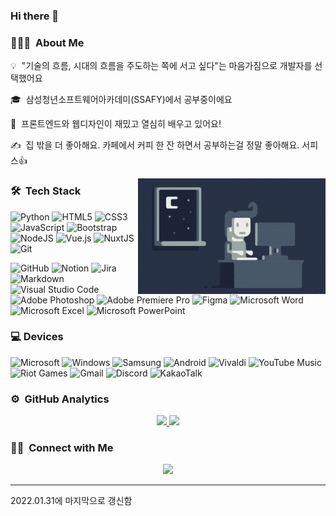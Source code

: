 ### Hi there 👋

### 👨🏻‍💻 &nbsp;About Me

💡 &nbsp;"기술의 흐름, 시대의 흐름을 주도하는 쪽에 서고 싶다"는 마음가짐으로 개발자를 선택했어요

🎓 &nbsp;삼성청년소프트웨어아카데미(SSAFY)에서 공부중이에요

🌱 &nbsp;프론트엔드와 웹디자인이 재밌고 열심히 배우고 있어요!

✍️ &nbsp;집 밖을 더 좋아해요. 카페에서 커피 한 잔 하면서 공부하는걸 정말 좋아해요. 서피스👍

<img alt="Night Coding" src="https://raw.githubusercontent.com/AVS1508/AVS1508/master/assets/Night-Coding.gif" align="right"/>

### 🛠 &nbsp;Tech Stack

![Python](https://img.shields.io/badge/python-3670A0?style=for-the-badge&logo=python&logoColor=ffdd54)&nbsp;![HTML5](https://img.shields.io/badge/html5-%23E34F26.svg?style=for-the-badge&logo=html5&logoColor=white)&nbsp;![CSS3](https://img.shields.io/badge/css3-%231572B6.svg?style=for-the-badge&logo=css3&logoColor=white)&nbsp;![JavaScript](https://img.shields.io/badge/javascript-%23323330.svg?style=for-the-badge&logo=javascript&logoColor=%23F7DF1E)&nbsp;![Bootstrap](https://img.shields.io/badge/bootstrap-%23563D7C.svg?style=for-the-badge&logo=bootstrap&logoColor=white)&nbsp;![NodeJS](https://img.shields.io/badge/node.js-6DA55F?style=for-the-badge&logo=node.js&logoColor=white)&nbsp;![Vue.js](https://img.shields.io/badge/vuejs-%2335495e.svg?style=for-the-badge&logo=vuedotjs&logoColor=%234FC08D)&nbsp;![NuxtJS](https://img.shields.io/badge/Nuxt-black?style=for-the-badge&logo=nuxt.js&logoColor=white)&nbsp;![Git](https://img.shields.io/badge/git-%23F05033.svg?style=for-the-badge&logo=git&logoColor=white)&nbsp;

![GitHub](https://img.shields.io/badge/github-%23121011.svg?style=for-the-badge&logo=github&logoColor=white)&nbsp;![Notion](https://img.shields.io/badge/Notion-%23000000.svg?style=for-the-badge&logo=notion&logoColor=white)&nbsp;![Jira](https://img.shields.io/badge/jira-%230A0FFF.svg?style=for-the-badge&logo=jira&logoColor=white)&nbsp;![Markdown](https://img.shields.io/badge/markdown-%23000000.svg?style=for-the-badge&logo=markdown&logoColor=white)&nbsp;![Visual Studio Code](https://img.shields.io/badge/Visual%20Studio%20Code-0078d7.svg?style=for-the-badge&logo=visual-studio-code&logoColor=white)&nbsp;![Adobe Photoshop](https://img.shields.io/badge/adobephotoshop-%2331A8FF.svg?style=for-the-badge&logo=adobephotoshop&logoColor=white)&nbsp;![Adobe Premiere Pro](https://img.shields.io/badge/Adobe%20Premiere%20Pro-9999FF.svg?style=for-the-badge&logo=Adobe%20Premiere%20Pro&logoColor=white)&nbsp;![Figma](https://img.shields.io/badge/figma-%23F24E1E.svg?style=for-the-badge&logo=figma&logoColor=white)&nbsp;![Microsoft Word](https://img.shields.io/badge/Microsoft_Word-2B579A?style=for-the-badge&logo=microsoft-word&logoColor=white)&nbsp;![Microsoft Excel](https://img.shields.io/badge/Microsoft_Excel-217346?style=for-the-badge&logo=microsoft-excel&logoColor=white)&nbsp;![Microsoft PowerPoint](https://img.shields.io/badge/Microsoft_PowerPoint-B7472A?style=for-the-badge&logo=microsoft-powerpoint&logoColor=white)&nbsp;

### 💻&nbsp;Devices

![Microsoft](https://img.shields.io/badge/Microsoft-0078D4?style=for-the-badge&logo=microsoft&logoColor=white)&nbsp;![Windows](https://img.shields.io/badge/Windows-0078D6?style=for-the-badge&logo=windows&logoColor=white)&nbsp;![Samsung](https://img.shields.io/badge/Samsung-%231428A0.svg?style=for-the-badge&logo=samsung&logoColor=white)&nbsp;![Android](https://img.shields.io/badge/Android-3DDC84?style=for-the-badge&logo=android&logoColor=white)&nbsp;![Vivaldi](https://img.shields.io/badge/Vivaldi-EF3939?style=for-the-badge&logo=Vivaldi&logoColor=white)&nbsp;![YouTube Music](https://img.shields.io/badge/YouTube_Music-FF0000?style=for-the-badge&logo=youtube-music&logoColor=white)&nbsp;![Riot Games](https://img.shields.io/badge/riotgames-D32936.svg?style=for-the-badge&logo=riotgames&logoColor=white)&nbsp;![Gmail](https://img.shields.io/badge/Gmail-D14836?style=for-the-badge&logo=gmail&logoColor=white)&nbsp;![Discord](https://img.shields.io/badge/%3CServer%3E-%237289DA.svg?style=for-the-badge&logo=discord&logoColor=white)&nbsp;![KakaoTalk](https://img.shields.io/badge/kakaotalk-ffcd00.svg?style=for-the-badge&logo=kakaotalk&logoColor=000000)&nbsp;

### ⚙️ &nbsp;GitHub Analytics

<p align="center">
<a href="https://github.com/sorrow4468">
  <img height="180em" src="https://github-readme-stats-eight-theta.vercel.app/api?username=sorrow4468&show_icons=true&theme=algolia&include_all_commits=true&count_private=true"/>
  <img height="180em" src="https://github-readme-stats-eight-theta.vercel.app/api/top-langs/?username=sorrow4468&layout=compact&langs_count=8&theme=algolia"/>
</a>
</p>


### 🤝🏻 &nbsp;Connect with Me

<p align="center">
<a href="mailto:sorrow4468@gmail.com"><img src="https://img.shields.io/badge/-sorrow4468@gmail.com-D14836?style=flat&logo=Gmail&logoColor=white"/></a>
</p>


-----

2022.01.31에 마지막으로 갱신함
